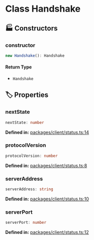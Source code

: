 # Class Handshake

## 🏭 Constructors

### constructor

```ts
new Handshake(): Handshake
```
#### Return Type

- `Handshake`


## 🏷️ Properties

### nextState

```ts
nextState: number
```
<p style="font-size: 14px; color: var(--vp-c-text-2)">
<strong>Defined in:</strong> <a href="https://github.com/voxelum/minecraft-launcher-core-node/blob/master/packages/client/status.ts#L14" target="_blank" rel="noreferrer">packages/client/status.ts:14</a>
</p>


### protocolVersion

```ts
protocolVersion: number
```
<p style="font-size: 14px; color: var(--vp-c-text-2)">
<strong>Defined in:</strong> <a href="https://github.com/voxelum/minecraft-launcher-core-node/blob/master/packages/client/status.ts#L8" target="_blank" rel="noreferrer">packages/client/status.ts:8</a>
</p>


### serverAddress

```ts
serverAddress: string
```
<p style="font-size: 14px; color: var(--vp-c-text-2)">
<strong>Defined in:</strong> <a href="https://github.com/voxelum/minecraft-launcher-core-node/blob/master/packages/client/status.ts#L10" target="_blank" rel="noreferrer">packages/client/status.ts:10</a>
</p>


### serverPort

```ts
serverPort: number
```
<p style="font-size: 14px; color: var(--vp-c-text-2)">
<strong>Defined in:</strong> <a href="https://github.com/voxelum/minecraft-launcher-core-node/blob/master/packages/client/status.ts#L12" target="_blank" rel="noreferrer">packages/client/status.ts:12</a>
</p>


